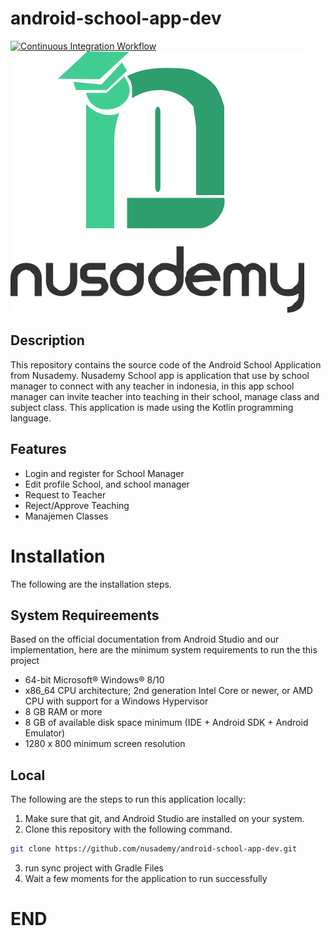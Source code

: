 # android-school-app-dev
[![Continuous Integration Workflow](https://github.com/nusademy/android-dev/actions/workflows/main.yml/badge.svg?branch=main)](https://github.com/nusademy/android-dev/actions/workflows/main.yml)   
![](https://github.com/nusademy/Bangkit2021CapstoneProject/raw/main/logo/logo.png)

## Description
This repository contains the source code of the Android School Application from Nusademy. Nusademy School app is application that use by school manager to connect with any teacher in indonesia, in this app school manager can invite teacher into teaching in their school, manage class and subject class. This application is made using the Kotlin programming language.

## Features
- Login and register for School Manager
- Edit profile School, and school manager
- Request to Teacher
- Reject/Approve Teaching
- Manajemen Classes

# Installation
The following are the installation steps.

## System Requireements
Based on the official documentation from Android Studio and our implementation, here are the minimum system requirements to run the this project
- 64-bit Microsoft® Windows® 8/10
- x86_64 CPU architecture; 2nd generation Intel Core or newer, or AMD CPU with support for a Windows Hypervisor
- 8 GB RAM or more
- 8 GB of available disk space minimum (IDE + Android SDK + Android Emulator)
- 1280 x 800 minimum screen resolution

## Local
The following are the steps to run this application locally:
1. Make sure that git, and Android Studio are installed on your system.
2. Clone this repository with the following command.
```bash 
git clone https://github.com/nusademy/android-school-app-dev.git
```
3. run sync project with Gradle Files
4. Wait a few moments for the application to run successfully


# END


